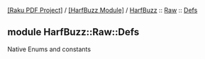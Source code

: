 [[Raku PDF Project]](https://pdf-raku.github.io)
 / [[HarfBuzz Module]](https://pdf-raku.github.io/HarfBuzz-raku)
 / [HarfBuzz](https://pdf-raku.github.io/HarfBuzz-raku/HarfBuzz)
 :: [Raw](https://pdf-raku.github.io/HarfBuzz-raku/HarfBuzz/Raw)
 :: [Defs](https://pdf-raku.github.io/HarfBuzz-raku/HarfBuzz/Raw/Defs)

module HarfBuzz::Raw::Defs
--------------------------

Native Enums and constants

